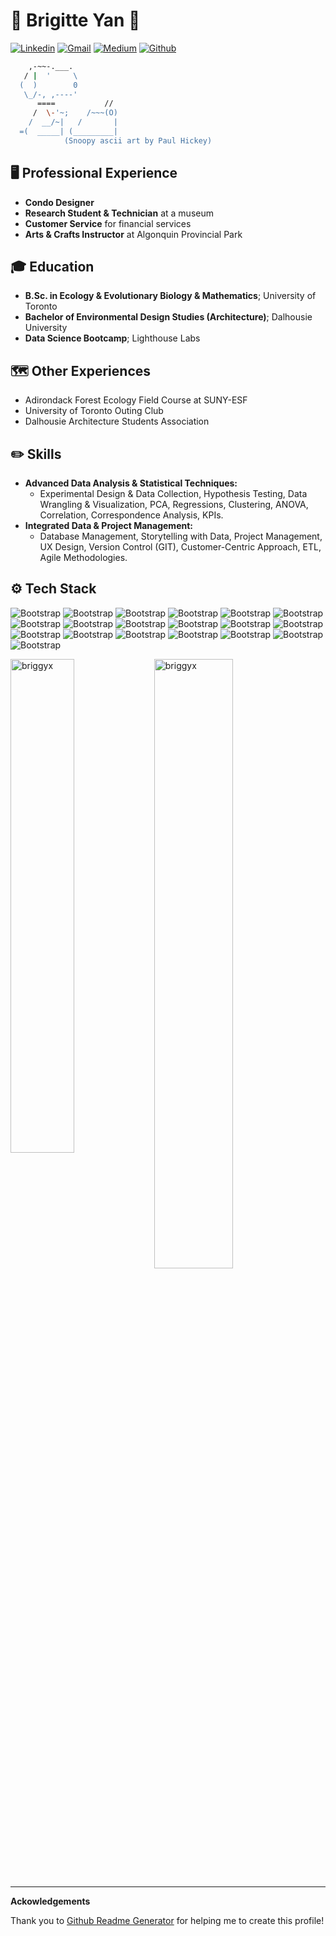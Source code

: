 # 🌵 Brigitte Yan 🌲

[![Linkedin](https://img.shields.io/badge/-LinkedIn-blue?style=flat&logo=Linkedin&logoColor=white)](https://www.linkedin.com/in/https://www.linkedin.com/in/brigitte-yan//)
[![Gmail](https://img.shields.io/badge/-Gmail-c14438?style=flat&logo=Gmail&logoColor=white)](mailto:brigitte.xyan@gmail.com)
[![Medium](https://img.shields.io/badge/-Medium-c14438?style=flat&logo=Medium&logoColor=white&link=https://medium.com/@brigitte.xyan)](https://medium.com/@brigitte.xyan)
[![Github](https://img.shields.io/github/followers/briggyx?label=Follow&style=social)](https://github.com/briggyx)

``` Bash
    ,-~~-.___.
   / |  '     \
  (  )        0
   \_/-, ,----'
      ====           //
     /  \-'~;    /~~~(O)
    /  __/~|   /       |
  =(  _____| (_________|
            (Snoopy ascii art by Paul Hickey)
```



## 🖥️ Professional Experience
- **Condo Designer**
- **Research Student & Technician** at a museum 
- **Customer Service** for financial services
- **Arts & Crafts Instructor** at Algonquin Provincial Park

## 🎓 Education
- **B.Sc. in Ecology & Evolutionary Biology & Mathematics**; University of Toronto
- **Bachelor of Environmental Design Studies (Architecture)**; Dalhousie University
- **Data Science Bootcamp**; Lighthouse Labs

## 🗺️ Other Experiences
- Adirondack Forest Ecology Field Course at SUNY-ESF 
- University of Toronto Outing Club
- Dalhousie Architecture Students Association

## ✏️ Skills

- **Advanced Data Analysis & Statistical Techniques:** 
    - Experimental Design & Data Collection, Hypothesis Testing, Data Wrangling & Visualization, PCA, Regressions, Clustering, ANOVA, Correlation, Correspondence Analysis, KPIs.
- **Integrated Data & Project Management:**
    - Database Management, Storytelling with Data, Project Management, UX Design, Version Control (GIT), Customer-Centric Approach, ETL, Agile Methodologies.
## ⚙️ Tech Stack

![Bootstrap](https://img.shields.io/badge/-Python-05122A?style=social&logo=Python&color=353535) ![Bootstrap](https://img.shields.io/badge/-Scikit%20Learn-05122A?style=social&logo=Scikit-Learn&color=353535) ![Bootstrap](https://img.shields.io/badge/-MySQL-05122A?style=social&logo=MySQL&color=353535) ![Bootstrap](https://img.shields.io/badge/-PostgreSQL-05122A?style=social&logo=PostgreSQL&color=353535) ![Bootstrap](https://img.shields.io/badge/-Pandas-05122A?style=social&logo=Pandas&color=353535) ![Bootstrap](https://img.shields.io/badge/-Numpy-05122A?style=social&logo=Numpy&color=353535) ![Bootstrap](https://img.shields.io/badge/-Matplotlib-05122A?style=social&logo=Matplotlib&color=353535) ![Bootstrap](https://img.shields.io/badge/-Visual%20Studio%20Code-05122A?style=social&logo=Visual-Studio-Code&color=353535) ![Bootstrap](https://img.shields.io/badge/-Figma-05122A?style=social&logo=Figma&color=353535) ![Bootstrap](https://img.shields.io/badge/-Jupyter-05122A?style=social&logo=Jupyter&color=353535) ![Bootstrap](https://img.shields.io/badge/-Power%20BI-05122A?style=social&logo=Power-BI&color=353535) ![Bootstrap](https://img.shields.io/badge/-Tableau-05122A?style=social&logo=Tableau&color=353535) ![Bootstrap](https://img.shields.io/badge/-Microsoft%20Excel-05122A?style=social&logo=Microsoft-Excel&color=353535) ![Bootstrap](https://img.shields.io/badge/-PGAdmin4-05122A?style=social&logo=PGAdmin4&color=353535) ![Bootstrap](https://img.shields.io/badge/-SQLite-05122A?style=social&logo=SQLite&color=353535) ![Bootstrap](https://img.shields.io/badge/-PostgreSQL-05122A?style=social&logo=PostgreSQL&color=353535) ![Bootstrap](https://img.shields.io/badge/-SQL-05122A?style=social&logo=SQL&color=353535) ![Bootstrap](https://img.shields.io/badge/-Snowflake-05122A?style=social&logo=Snowflake&color=353535) ![Bootstrap](https://img.shields.io/badge/-AWS-05122A?style=social&logo=AWS&color=353535)

<div>
  <img width="45%" align="left" src="https://github-readme-stats.vercel.app/api/top-langs?username=briggyx&show_icons=true&locale=en&layout=compact" alt="briggyx" />
  <img width="50%"  src="https://github-readme-streak-stats.herokuapp.com/?user=briggyx&" alt="briggyx" />
</div>


---
**Ackowledgements**

Thank you to [Github Readme Generator](https://hejazizo-github-profile-readme-srcstreamlit-app-i6skm7.streamlit.app/) for helping me to create this profile!
